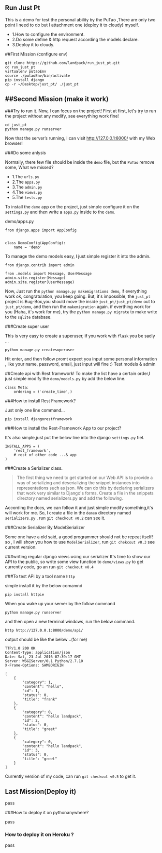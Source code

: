## Run Just Pt
This is a demo for test the personal ability by the PuTao  ,There are only two point I need to do but I attachment one (deploy it to cloudy) myself.

* 1.How to configure the environment.
* 2.Do some define & http request according the models declare.
* 3.Deploy it to cloudy.

##First Mission (configure env)

```
git clone https://github.com/landpack/run_just_pt.git
cd run_just_pt
virtualenv putaoEnv
source ./putaoEnv/bin/activate
pip install django
cp -r ~/Desktop/just_pt/ ./just_pt
```
##Second Mission (make it work)
---

###Try to run it.
Now, I can focus on the project! First at first, let's try to run the project without any modify, see everything work fine!

```
cd just_pt
python manage.py runserver
```
Now that the server’s running, I can visit http://127.0.0.1:8000/ with my Web browser!

###Do some anlysis

Normally, there few file should be inside the `demo` file, but the `PuTao` remove some, What we missed?

* 1.The `urls.py`
* 2.The `apps.py`
* 3.The `admin.py`
* 4.The `views.py`
* 5.The `tests.py`

To install the `demo` app on the project, just simple configure it on the `settings.py` and then write a `apps.py` inside to the `demo`. 

demo/apps.py

```
from django.apps import AppConfig


class DemoConfig(AppConfig):
    name = 'demo'

```

To manage the demo models easy, I just simple register it   into the admin. 


```
from django.contrib import admin

from .models import Message, UserMessage
admin.site.register(Message)
admin.site.register(UserMessage)

```
Now, Just run the `python manage.py makemigrations demo`, if everything work ok, congratulation, you keep going. But, it's impossible, the `just_pt` project is Bug-Box,you should move the inside `just_pt/just_pt/demo` out  to `just_pt/demo`, and then run the `makemigration` again. if everthing work for you (Haha, it's work for me), try the `python manage.py migrate` to make write to the `sqlite` database.

###Create super user

This is very easy to create a superuser, if you work with  `flask` you be sadly ...

```
python manage.py createsuperuser
```
Hit enter, and then follow promt expect you input some personal information , like your name, password, email, just input will fine :)
Test models & admin

##Create api with Rest framework!
To make the list have a certain order,I just simple modify the `demo/models.py` by add the below line.

```
class Meta:
    ordering = ('create_time',)

```

###How to install Rest Framework?

Just only one line command...
```
pip install djangorestframework
```

###How to install the Rest-Framework App to our project?

It's also simple,just put the below line into the django `settings.py` fiel.

```
INSTALL_APPS = (
	'rest_framework',
	# rest of other code ...& app
)
```
###Create a Serializer class.

>The first thing we need to get started on our Web API is to provide a way of serializing and deserializing the snippet instances into representations such as json. We can do this by declaring serializers that work very similar to Django's forms. Create a file in the snippets directory named serializers.py and add the following.

According the docs, we can follow it and just simple modify something,it's will work for me. So, I create a file in the `demeo` directory named `serializers.py` .
run `git checkout v0.2` can see it.


###Create Serializer By ModelSerializer

Some one have a old said, a good programmer should not be repeat itself! so , I will show you how to use `ModelSerializer`, run `git chekcout v0.3` see current version.

###writing regular django views using our serializer
It's time to show our API to the public, so write some view function to `demo/views.py` to get currently code, go an run `git checkout v0.4`

###To test APi by a tool name `http`

simple install it by the below comamnd

```
pip install httpie
```
When you wake up your server by the follow command

```
python manage.py runserver
```
and then open a new terminal windows, run the below command.

```
http http://127.0.0.1:8000/demo/api/
```
output should be like the below ..(for me)

```
TTP/1.0 200 OK
Content-Type: application/json
Date: Sat, 23 Jul 2016 07:39:17 GMT
Server: WSGIServer/0.1 Python/2.7.10
X-Frame-Options: SAMEORIGIN

[
    {
        "category": 1, 
        "content": "hello", 
        "id": 1, 
        "status": 0, 
        "title": "frank"
    }, 
    {
        "category": 0, 
        "content": "hello landpack", 
        "id": 2, 
        "status": 0, 
        "title": "greet"
    }, 
    {
        "category": 0, 
        "content": "hello landpack", 
        "id": 3, 
        "status": 0, 
        "title": "greet"
    }
]
```
Currently version of my code, can run `git checkout v0.5` to get it.

## Last Mission(Deploy it)

pass


###How to deploy it on pythonanywhere?

pass

### How to deploy it on Heroku ?

pass
